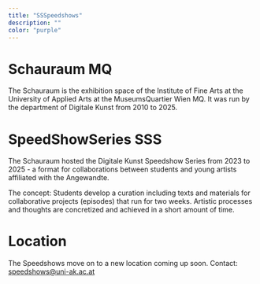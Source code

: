 ```yaml
---
title: "SSSpeedshows"
description: ""
color: "purple"
---
```

# Schauraum MQ
The Schauraum is the exhibition space of the Institute of Fine Arts at the University of Applied Arts at the MuseumsQuartier Wien MQ. It was run by the department of Digitale Kunst from 2010 to 2025.

# SpeedShowSeries SSS
The Schauraum hosted the Digitale Kunst Speedshow Series from 2023 to 2025 - a format for collaborations between students and young artists affiliated with the Angewandte.  

The concept: Students develop a curation including texts and materials for collaborative projects (episodes) that run for two weeks. Artistic processes and thoughts are concretized and achieved in a short amount of time. 

# Location
The Speedshows move on to a new location coming up soon.
Contact: speedshows@uni-ak.ac.at

